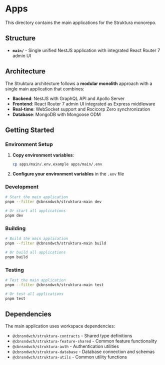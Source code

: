 # Apps

This directory contains the main applications for the Struktura monorepo.

## Structure

- **`main/`** - Single unified NestJS application with integrated React Router 7 admin UI

## Architecture

The Struktura architecture follows a **modular monolith** approach with a single main application that combines:

- **Backend**: NestJS with GraphQL API and Apollo Server
- **Frontend**: React Router 7 admin UI integrated as Express middleware
- **Real-time**: WebSocket support and Rocicorp Zero synchronization
- **Database**: MongoDB with Mongoose ODM

## Getting Started

### Environment Setup

1. **Copy environment variables**:
   ```bash
   cp apps/main/.env.example apps/main/.env
   ```

2. **Configure your environment variables** in the `.env` file

### Development  

```bash
# Start the main application
pnpm --filter @cbnsndwch/struktura-main dev

# Or start all applications
pnpm dev
```

### Building

```bash
# Build the main application
pnpm --filter @cbnsndwch/struktura-main build

# Or build all applications
pnpm build
```

### Testing

```bash
# Test the main application
pnpm --filter @cbnsndwch/struktura-main test

# Or test all applications  
pnpm test
```

## Dependencies

The main application uses workspace dependencies:

- `@cbnsndwch/struktura-contracts` - Shared type definitions
- `@cbnsndwch/struktura-feature-shared` - Common feature functionality
- `@cbnsndwch/struktura-auth` - Authentication utilities
- `@cbnsndwch/struktura-database` - Database connection and schemas
- `@cbnsndwch/struktura-utils` - Common utility functions
